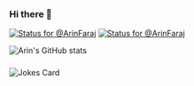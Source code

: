 ### Hi there 👋
[![Status for @ArinFaraj](https://badge.stateful.com/ArinFaraj/status.svg)](https://app.stateful.com/@ArinFaraj)
[![Status for @ArinFaraj](https://badge.stateful.com/ArinFaraj/dnd.svg)](https://app.stateful.com/@ArinFaraj)

![Arin's GitHub stats](https://github-readme-stats.vercel.app/api?username=ArinFaraj&theme=prussian&show_icons=true)
###
![Jokes Card](https://readme-jokes.vercel.app/api?theme=blueberry&bgColor=%23172F45)
<!--
**ArinFaraj/ArinFaraj** is a ✨ _special_ ✨ repository because its `README.md` (this file) appears on your GitHub profile.

Here are some ideas to get you started:

- 🔭 I’m currently working on ...
- 🌱 I’m currently learning ...
- 👯 I’m looking to collaborate on ...
- 🤔 I’m looking for help with ...
- 💬 Ask me about ...
- 📫 How to reach me: ...
- 😄 Pronouns: ...
- ⚡ Fun fact: ...
-->
